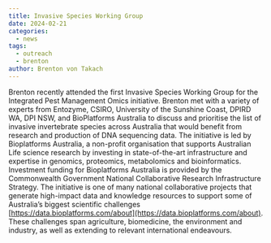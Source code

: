 ```yaml
---
title: Invasive Species Working Group
date: 2024-02-21
categories:
  - news
tags:
  - outreach
  - brenton
author: Brenton von Takach
---
```


Brenton recently attended the first Invasive Species Working Group for the Integrated Pest Management Omics initiative. Brenton met with a variety of experts from Entozyme, CSIRO, University of the Sunshine Coast, DPIRD WA, DPI NSW, and BioPlatforms Australia to discuss and prioritise the list of invasive invertebrate species across Australia that would benefit from research and production of DNA sequencing data.
The initiative is led by Bioplatforms Australia, a non-profit organisation that supports Australian Life science research by investing in state-of-the-art infrastructure and expertise in genomics, proteomics, metabolomics and bioinformatics. Investment funding for Bioplatforms Australia is provided by the Commonwealth Government National Collaborative Research Infrastructure Strategy.
The initiative is one of many national collaborative projects that generate high-impact data and knowledge resources to support some of Australia’s biggest scientific challenges [https://data.bioplatforms.com/about](https://data.bioplatforms.com/about). These challenges span agriculture, biomedicine, the environment and industry, as well as extending to relevant international endeavours.


